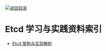 [![返回目录](https://parg.co/UGo)](https://parg.co/b4z) 
 
 


 


 


 



# Etcd 学习与实践资料索引



- [Etcd 架构与实现解析](http://mp.weixin.qq.com/s/fRM2mfJC6TSf1UIGnD3agg?utm_source=tuicool&utm_medium=referral)